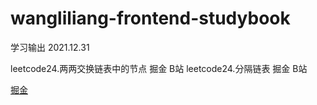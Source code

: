 # wangliliang-frontend-studybook
学习输出
2021.12.31

leetcode24.两两交换链表中的节点 掘金 B站
leetcode24.分隔链表 掘金 B站

[掘金](https://juejin.cn/post/7047544663036657671/)
